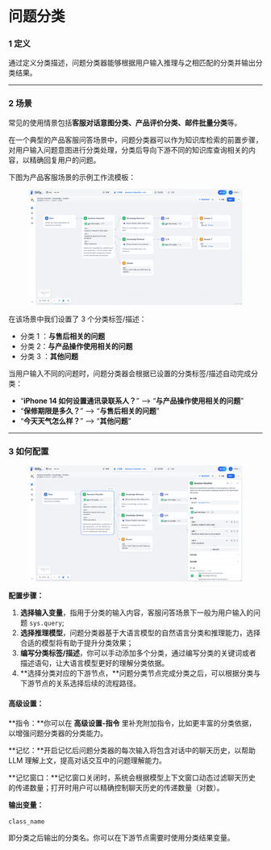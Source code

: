 # 问题分类

### 1 **定义**

通过定义分类描述，问题分类器能够根据用户输入推理与之相匹配的分类并输出分类结果。

***

### **2 场景**

常见的使用情景包括**客服对话意图分类、产品评价分类、邮件批量分类**等。

在一个典型的产品客服问答场景中，问题分类器可以作为知识库检索的前置步骤，对用户输入问题意图进行分类处理，分类后导向下游不同的知识库查询相关的内容，以精确回复用户的问题。

下图为产品客服场景的示例工作流模板：

<figure><img src="../../../.gitbook/assets/image (2).png" alt=""><figcaption></figcaption></figure>

在该场景中我们设置了 3 个分类标签/描述：

* 分类 1 ：**与售后相关的问题**
* 分类 2：**与产品操作使用相关的问题**
* 分类 3 ：**其他问题**

当用户输入不同的问题时，问题分类器会根据已设置的分类标签/描述自动完成分类：

* “**iPhone 14 如何设置通讯录联系人？**” —> “**与产品操作使用相关的问题**”
* “**保修期限是多久？**” —> “**与售后相关的问题**”
* “**今天天气怎么样？**” —> “**其他问题**”

***

### 3 如何配置

<figure><img src="../../../.gitbook/assets/image (3).png" alt=""><figcaption></figcaption></figure>

**配置步骤：**

1. **选择输入变量**，指用于分类的输入内容，客服问答场景下一般为用户输入的问题 `sys.query`;
2. **选择推理模型**，问题分类器基于大语言模型的自然语言分类和推理能力，选择合适的模型将有助于提升分类效果；
3. **编写分类标签/描述**，你可以手动添加多个分类，通过编写分类的关键词或者描述语句，让大语言模型更好的理解分类依据。
4. **选择分类对应的下游节点，**问题分类节点完成分类之后，可以根据分类与下游节点的关系选择后续的流程路径。

#### **高级设置：**

**指令：**你可以在 **高级设置-指令** 里补充附加指令，比如更丰富的分类依据，以增强问题分类器的分类能力。

**记忆：**开启记忆后问题分类器的每次输入将包含对话中的聊天历史，以帮助 LLM 理解上文，提高对话交互中的问题理解能力。

**记忆窗口：**记忆窗口关闭时，系统会根据模型上下文窗口动态过滤聊天历史的传递数量；打开时用户可以精确控制聊天历史的传递数量（对数）。

**输出变量：**

`class_name`

即分类之后输出的分类名。你可以在下游节点需要时使用分类结果变量。
